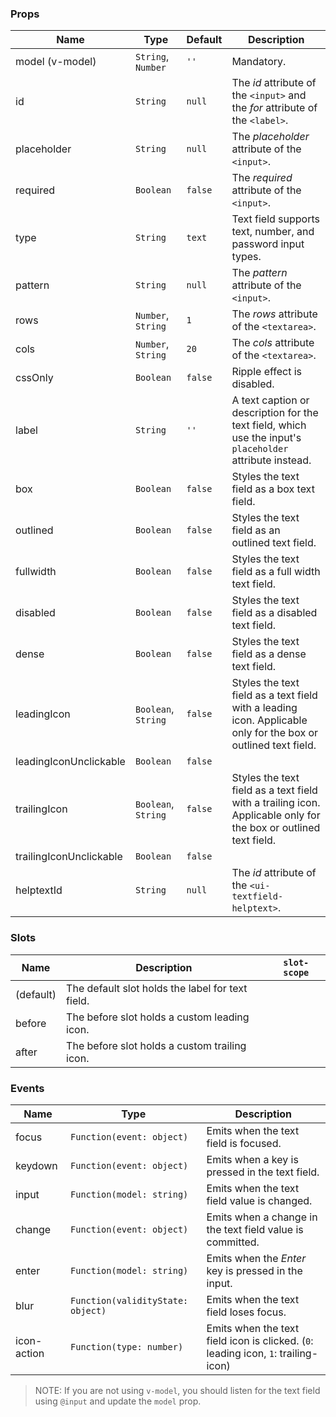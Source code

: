 ### Props

| Name                    | Type                | Default | Description                                                                                                     |
| ----------------------- | ------------------- | ------- | --------------------------------------------------------------------------------------------------------------- |
| model (v-model)         | `String`, `Number`  | `''`    | Mandatory.                                                                                                      |
| id                      | `String`            | `null`  | The _id_ attribute of the `<input>` and the _for_ attribute of the `<label>`.                                   |
| placeholder             | `String`            | `null`  | The _placeholder_ attribute of the `<input>`.                                                                   |
| required                | `Boolean`           | `false` | The _required_ attribute of the `<input>`.                                                                      |
| type                    | `String`            | `text`  | Text field supports text, number, and password input types.                                                     |
| pattern                 | `String`            | `null`  | The _pattern_ attribute of the `<input>`.                                                                       |
| rows                    | `Number`, `String`  | `1`     | The _rows_ attribute of the `<textarea>`.                                                                       |
| cols                    | `Number`, `String`  | `20`    | The _cols_ attribute of the `<textarea>`.                                                                       |
| cssOnly                 | `Boolean`           | `false` | Ripple effect is disabled.                                                                                      |
| label                   | `String`            | `''`    | A text caption or description for the text field, which use the input's `placeholder` attribute instead.        |
| box                     | `Boolean`           | `false` | Styles the text field as a box text field.                                                                      |
| outlined                | `Boolean`           | `false` | Styles the text field as an outlined text field.                                                                |
| fullwidth               | `Boolean`           | `false` | Styles the text field as a full width text field.                                                               |
| disabled                | `Boolean`           | `false` | Styles the text field as a disabled text field.                                                                 |
| dense                   | `Boolean`           | `false` | Styles the text field as a dense text field.                                                                    |
| leadingIcon             | `Boolean`, `String` | `false` | Styles the text field as a text field with a leading icon. Applicable only for the box or outlined text field.  |
| leadingIconUnclickable  | `Boolean`           | `false` |                                                                                                                 |
| trailingIcon            | `Boolean`, `String` | `false` | Styles the text field as a text field with a trailing icon. Applicable only for the box or outlined text field. |
| trailingIconUnclickable | `Boolean`           | `false` |                                                                                                                 |
| helptextId              | `String`            | `null`  | The _id_ attribute of the `<ui-textfield-helptext>`.                                                            |

### Slots

| Name      | Description                                      | `slot-scope` |
| --------- | ------------------------------------------------ | ------------ |
| (default) | The default slot holds the label for text field. |              |
| before    | The before slot holds a custom leading icon.     |              |
| after     | The before slot holds a custom trailing icon.    |              |

### Events

| Name        | Type                              | Description                                                                        |
| ----------- | --------------------------------- | ---------------------------------------------------------------------------------- |
| focus       | `Function(event: object)`         | Emits when the text field is focused.                                              |
| keydown     | `Function(event: object)`         | Emits when a key is pressed in the text field.                                     |
| input       | `Function(model: string)`         | Emits when the text field value is changed.                                        |
| change      | `Function(event: object)`         | Emits when a change in the text field value is committed.                          |
| enter       | `Function(model: string)`         | Emits when the _Enter_ key is pressed in the input.                                |
| blur        | `Function(validityState: object)` | Emits when the text field loses focus.                                             |
| icon-action | `Function(type: number)`          | Emits when the text field icon is clicked. (`0`: leading icon, `1`: trailing-icon) |

> NOTE: If you are not using `v-model`, you should listen for the text field using `@input` and update the `model` prop.
